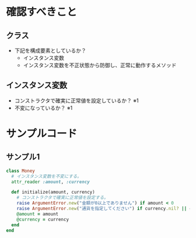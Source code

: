 # 確認すべきこと

## クラス

- 下記を構成要素としているか？
  - インスタンス変数
  - インスタンス変数を不正状態から防御し、正常に動作するメソッド

## インスタンス変数

- コンストラクタで確実に正常値を設定しているか？ ※1
- 不変になっているか？ ※1

# サンプルコード

## サンプル1

```ruby
class Money
  # インスタンス変数を不変にする。
  attr_reader :amount, :currency

  def initialize(amount, currency)
    # コンストラクタで確実に正常値を設定する。
    raise ArgumentError.new("金額が0以上でありません") if amount < 0
    raise ArgumentError.new("通貨を指定してください") if currency.nil? || currency.empty?
    @amount = amount
    @currency = currency
  end
end
```
